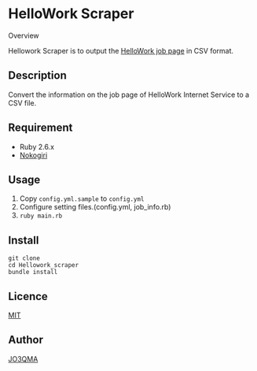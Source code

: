 HelloWork Scraper
====

Overview

Hellowork Scraper is to output the [HelloWork job page](https://www.hellowork.mhlw.go.jp/kensaku/GECA110010.do?action=initDisp&screenId=GECA110010) in CSV format.

## Description
Convert the information on the job page of HelloWork Internet Service to a CSV file.

## Requirement
- Ruby 2.6.x
- [Nokogiri](https://nokogiri.org/)

## Usage
1. Copy `config.yml.sample` to `config.yml`
1. Configure setting files.(config.yml, job_info.rb)
1. `ruby main.rb`

## Install
``` 
git clone
cd Hellowork_scraper
bundle install
```

## Licence

[MIT](https://github.com/tcnksm/tool/blob/master/LICENCE)

## Author

[JO3QMA](https://github.com/jo3qma)